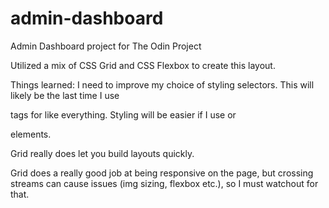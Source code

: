 # admin-dashboard
Admin Dashboard project for The Odin Project

Utilized a mix of CSS Grid and CSS Flexbox to create this layout. 

Things learned:
I need to improve my choice of styling selectors. This will likely be the last time I use <div> tags for like everything. Styling will be easier if I use <h> or <p> elements.

Grid really does let you build layouts quickly.

Grid does a really good job at being responsive on the page, but crossing streams can cause issues (img sizing, flexbox etc.), so I must watchout for that.